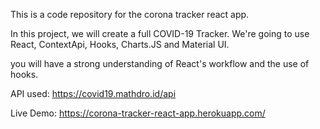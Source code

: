 
This is a code repository for the corona tracker react app.

In this project, we will create a full COVID-19 Tracker. We're going to use React, ContextApi, Hooks, Charts.JS and Material UI.

you will have a strong understanding of React's workflow and the use of hooks.

API used: https://covid19.mathdro.id/api

Live Demo: https://corona-tracker-react-app.herokuapp.com/
